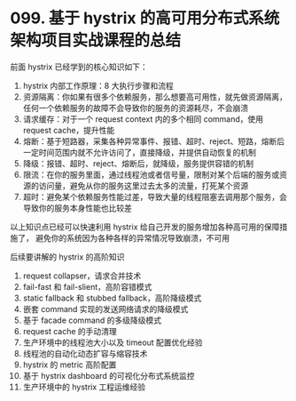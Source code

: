 # 099. 基于 hystrix 的高可用分布式系统架构项目实战课程的总结
前面 hystrix 已经学到的核心知识如下：

1. hystrix 内部工作原理：8 大执行步骤和流程
2. 资源隔离：你如果有很多个依赖服务，那么想要高可用性，就先做资源隔离，任何一个依赖服务的故障不会导致你的服务的资源耗尽，不会崩溃
3. 请求缓存：对于一个 request context 内的多个相同 command，使用 request cache，提升性能
4. 熔断：基于短路器，采集各种异常事件、报错、超时、reject、短路，熔断后一定时间范围内就不允许访问了，直接降级，并提供自动恢复的机制
5. 降级：报错、超时、reject、熔断后，就降级，服务提供容错的机制
6. 限流：在你的服务里面，通过线程池或者信号量，限制对某个后端的服务或资源的访问量，避免从你的服务这里过去太多的流量，打死某个资源
7. 超时：避免某个依赖服务性能过差，导致大量的线程阻塞去调用那个服务，会导致你的服务本身性能也比较差

以上知识点已经可以快速利用 hystrix 给自己开发的服务增加各种高可用的保障措施了，
避免你的系统因为各种各样的异常情况导致崩溃，不可用

后续要讲解的 hystrix 的高阶知识

1. request collapser，请求合并技术
2. fail-fast 和 fail-slient，高阶容错模式
3. static fallback 和 stubbed fallback，高阶降级模式
4. 嵌套 command 实现的发送网络请求的降级模式
5. 基于 facade command 的多级降级模式
6. request cache 的手动清理
7. 生产环境中的线程池大小以及 timeout 配置优化经验
8. 线程池的自动化动态扩容与缩容技术
9. hystrix 的 metric 高阶配置
10. 基于 hystrix dashboard 的可视化分布式系统监控
11. 生产环境中的 hystrix 工程运维经验
